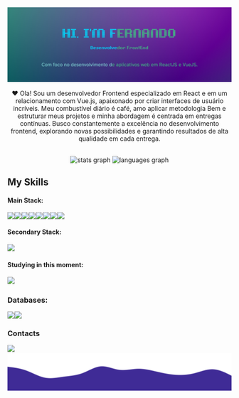 <img src="https://raw.githubusercontent.com/fernandosilvajesus/fernandosilvajesus/main/Fernando%20Silva.png" />

<p align="center">❤️ Ola! Sou um desenvolvedor Frontend especializado em React e em um relacionamento com Vue.js, apaixonado por criar interfaces de usuário incríveis. Meu combustível diário é café, amo aplicar metodologia Bem e estruturar meus projetos e minha abordagem é centrada em entregas contínuas. Busco constantemente a excelência no desenvolvimento frontend, explorando novas possibilidades e garantindo resultados de alta qualidade em cada entrega.  
</p>&nbsp;


<div align="center">
  <img src="https://github-readme-stats.vercel.app/api?username=maurodesouza&hide_title=false&hide_rank=false&show_icons=true&include_all_commits=true&count_private=true&disable_animations=false&theme=dracula&locale=en&hide_border=false" height="150" alt="stats graph"  />
  <img src="https://github-readme-stats.vercel.app/api/top-langs?username=maurodesouza&locale=en&hide_title=false&layout=compact&card_width=320&langs_count=5&theme=dracula&hide_border=false" height="150" alt="languages graph"  />
</div>

## My Skills

#### Main Stack:
<div  style="display: flex;  width: 100%;">
<img src="https://img.shields.io/badge/React-20232A?style=for-the-badge&logo=react&logoColor=61DAFB" />
<img src="https://img.shields.io/badge/TypeScript-007ACC?style=for-the-badge&logo=typescript&logoColor=white" />
<img src="https://img.shields.io/badge/HTML5-E34F26?style=for-the-badge&logo=html5&logoColor=white" />
<img src="https://img.shields.io/badge/CSS3-1572B6?style=for-the-badge&logo=css3&logoColor=white" />
<img src="https://img.shields.io/badge/JavaScript-323330?style=for-the-badge&logo=javascript&logoColor=F7DF1E" />
<img src="https://img.shields.io/badge/Postman-FF6C37?style=for-the-badge&logo=Postman&logoColor=white" />
<img src="https://img.shields.io/badge/MySQL-005C84?style=for-the-badge&logo=mysql&logoColor=white" />
<img src="https://img.shields.io/badge/Linux-FCC624?style=for-the-badge&logo=linux&logoColor=black" />
</div>

#### Secondary Stack:
<img src="https://img.shields.io/badge/Vue%20js-35495E?style=for-the-badge&logo=vuedotjs&logoColor=4FC08D" />


#### Studying in this moment:
<img src= "https://img.shields.io/badge/Redux-593D88?style=for-the-badge&logo=redux&logoColor=white" />

### Databases:
<div  style="display: flex;  width: 100%;">
<img src="https://img.shields.io/badge/Sqlite-003B57?style=for-the-badge&logo=sqlite&logoColor=white" />
<img src="https://img.shields.io/badge/PostgreSQL-316192?style=for-the-badge&logo=postgresql&logoColor=white" />
</div>

### Contacts

<div  style="display: flex;  width: 100%;">
<a href="https://www.linkedin.com/in/fernando-silva-de-jesus/" target="_blank"><img src="https://img.shields.io/badge/-LinkedIn-%230077B5?style=for-the-badge&logo=linkedin&logoColor=white"  target="_blank"></a> 

</div>

<img src="https://raw.githubusercontent.com/fernandosilvajesus/fernandosilvajesus/08b25636e61c456d7c4fcbaf876ea71fae895d1b/wave-haikei%20(3).svg" />

